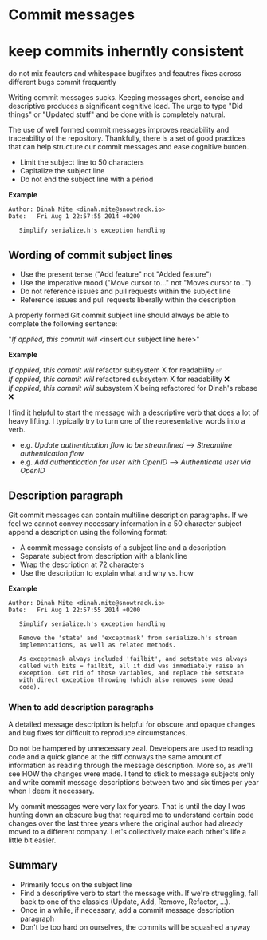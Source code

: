 # Commit messages

# keep commits inherntly consistent

do not mix feauters and whitespace
bugifxes and feautres
fixes across different bugs
commit frequently

Writing commit messages sucks. Keeping messages short, concise and descriptive produces a significant cognitive load. The urge to type "Did things" or "Updated stuff" and be done with is completely natural.

The use of well formed commit messages improves readability and traceability of the repository. Thankfully, there is a set of good practices that can help structure our commit messages and ease cognitive burden.

- Limit the subject line to 50 characters
- Capitalize the subject line
- Do not end the subject line with a period

**Example**

```commit eb0b56b19017ab5c16c745e6da39c53126924ed6  
Author: Dinah Mite <dinah.mite@snowtrack.io>  
Date:   Fri Aug 1 22:57:55 2014 +0200

   Simplify serialize.h's exception handling
```

## Wording of commit subject lines

- Use the present tense ("Add feature" not "Added feature")
- Use the imperative mood ("Move cursor to..." not "Moves cursor to...")
- Do not reference issues and pull requests within the subject line
- Reference issues and pull requests liberally within the description

A properly formed Git commit subject line should always be able to complete the following sentence:

"*If applied, this commit will* \<insert our subject line here\>"

**Example**  

*If applied, this commit will* refactor subsystem X for readability ✅  
*If applied, this commit will* refactored subsystem X for readability ❌  
*If applied, this commit will* subsystem X being refactored for Dinah's rebase ❌  

I find it helpful to start the message with a descriptive verb that does a lot of heavy lifting. I typically try to turn one of the representative words into a verb.

- e.g. *Update authentication flow to be streamlined* --> *Streamline authentication flow*
- e.g. *Add authentication for user with OpenID* --> *Authenticate user via OpenID*

## Description paragraph

Git commit messages can contain multiline description paragraphs. If we feel we cannot convey necessary information in a 50 character subject append a description using the following format:

- A commit message consists of a subject line and a description
- Separate subject from description with a blank line
- Wrap the description at 72 characters
- Use the description to explain what and why vs. how

**Example**

```commit eb0b56b19017ab5c16c745e6da39c53126924ed6  
Author: Dinah Mite <dinah.mite@snowtrack.io>  
Date:   Fri Aug 1 22:57:55 2014 +0200

   Simplify serialize.h's exception handling

   Remove the 'state' and 'exceptmask' from serialize.h's stream
   implementations, as well as related methods.

   As exceptmask always included 'failbit', and setstate was always
   called with bits = failbit, all it did was immediately raise an
   exception. Get rid of those variables, and replace the setstate
   with direct exception throwing (which also removes some dead
   code).
```

### When to add description paragraphs

A detailed message description is helpful for obscure and opaque changes and bug fixes for difficult to reproduce circumstances. 

Do not be hampered by unnecessary zeal. Developers are used to reading code and a quick glance at the diff conways the same amount of information as reading through the message description. More so, as we'll see HOW the changes were made.
I tend to stick to message subjects only and write commit message descriptions between two and six times per year when I deem it necessary.

My commit messages were very lax for years. That is until the day I was hunting down an obscure bug that required me to understand certain code changes over the last three years where the original author had already moved to a different company. Let's collectively make each other's life a little bit easier.

## Summary

- Primarily focus on the subject line
- Find a descriptive verb to start the message with. If we're struggling, fall back to one of the classics (Update, Add, Remove, Refactor, ...).
- Once in a while, if necessary, add a commit message description paragraph
- Don't be too hard on ourselves, the commits will be squashed anyway
